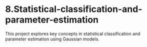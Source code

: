 # 8.Statistical-classification-and-parameter-estimation
This project explores key concepts in statistical classification and parameter estimation using Gaussian models.
